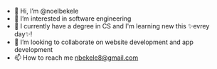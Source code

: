 - 👋 Hi, I’m @noelbekele
- 👀 I’m interested in software engineering
- 🌱 I currently have a degree in CS and I'm learning new this ✨evrey day✨!
- 💞️ I’m looking to collaborate on website development and app development
- 📫 How to reach me nbekele8@gmail.com 

<!---
noelbekele/noelbekele is a ✨ special ✨ repository because its `README.md` (this file) appears on your GitHub profile.
You can click the Preview link to take a look at your changes.
--->
